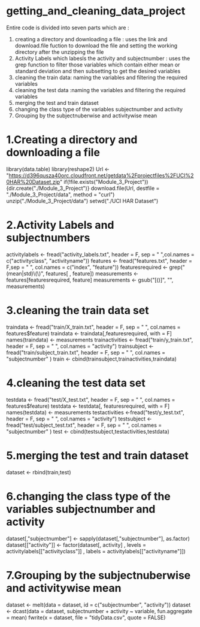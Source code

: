# getting_and_cleaning_data_project
Entire code is divided into seven parts which are :
1. creating a directory and downloading a file : uses the link and download.file fuction to download the file and setting the working        directory after the unzipping the file
2. Activity Labels which labesls the activity and subjectnumber : uses the grep function to filter those variables which contain either      mean or standard deviation and then subsetting to get the desired variables
3. cleaning the train data: naming the variables and filtering the required variables
4. cleaning the test data :naming the variables and filtering the required variables
5. merging the test and train dataset 
6. changing the class type of the variables subjectnumber and activity
7. Grouping by the subjectnuberwise and activitywise mean  

# 1.Creating a directory and downloading a file 
library(data.table)
library(reshape2)
Url <- "https://d396qusza40orc.cloudfront.net/getdata%2Fprojectfiles%2FUCI%20HAR%20Dataset.zip"
if(!file.exists("Module_3_Project")){dir.create("./Module_3_Project")}
download.file(Url, destfile = "./Module_3_Project/data", method = "curl")
unzip("./Module_3_Project/data")
setwd("./UCI HAR Dataset")

# 2.Activity Labels and subjectnumbers
activitylabels <- fread("activity_labels.txt", header = F, sep = " ",col.names = c("activityclass", "activityname"))
features <- fread("features.txt", header = F,sep = " ", col.names = c("index", "feature"))
featuresrequired <- grep("(mean|std)\\(\\)", features[ , feature])
measurements <- features[featuresrequired, feature]
measurements <- gsub("[()]", "", measurements)

# 3.cleaning the train data set
traindata <- fread("train/X_train.txt", header = F, sep = " ", col.names = features$feature)
traindata <- traindata[,featuresrequired, with = F]
names(traindata) <- measurements
trainactivities <- fread("train/y_train.txt", header = F, sep = " ", col.names = "activity")
trainsubject <- fread("train/subject_train.txt", header = F, sep = " ", col.names = "subjectnumber" )
train <- cbind(trainsubject,trainactivities,traindata)

# 4.cleaning the test data set
testdata <- fread("test/X_test.txt", header = F, sep = " ", col.names = features$feature)
testdata <- testdata[, featuresrequired, with = F]
names(testdata) <- measurements
testactivities <-fread("test/y_test.txt", header = F, sep = " ", col.names = "activity")
testsubject <- fread("test/subject_test.txt", header = F, sep = " ", col.names = "subjectnumber" )
test <- cbind(testsubject,testactivities,testdata)

# 5.merging the test and train dataset 
dataset <- rbind(train,test)

# 6.changing the class type of the variables subjectnumber and activity
dataset[,"subjectnumber"] <- sapply(dataset[,"subjectnumber"], as.factor)
dataset[["activity"]] <- factor(dataset[, activity]
                                 , levels = activitylabels[["activityclass"]]
                                 , labels = activitylabels[["activityname"]])

# 7.Grouping by the subjectnuberwise and activitywise mean     
dataset <- melt(data = dataset, id = c("subjectnumber", "activity"))
dataset <- dcast(data = dataset, subjectnumber + activity ~ variable, fun.aggregate = mean)
fwrite(x = dataset, file = "tidyData.csv", quote = FALSE)
